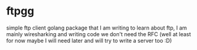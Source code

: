# ftpgg
simple ftp client golang package that I am writing to learn about ftp, I am mainly wiresharking and writing code we don't need the RFC (well at least for now maybe I will need later and will try to write a server too :D)
